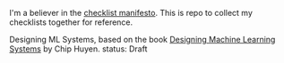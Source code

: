
I'm a believer in the [checklist manifesto](https://a.co/d/eOnhElq). This is repo to collect my checklists together for reference.

Designing ML Systems,  based on the book [Designing Machine Learning Systems](https://a.co/d/ccwAOee) by Chip Huyen. status: Draft
